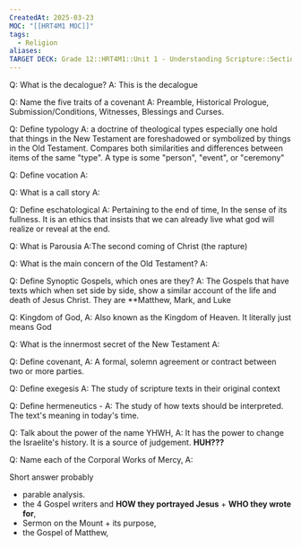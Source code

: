 ```yaml
---
CreatedAt: 2025-03-23
MOC: "[[HRT4M1 MOC]]"
tags:
  - Religion
aliases: 
TARGET DECK: Grade 12::HRT4M1::Unit 1 - Understanding Scripture::Section 2-3
---
```

Q: What is the decalogue?
A: This is the decalogue
<!--ID: 1742756506320-->


Q: Name the five traits of a covenant
A: Preamble, Historical Prologue, Submission/Conditions, Witnesses, Blessings and Curses.

Q: Define typology
A: a doctrine of theological types especially one hold that things in the New Testament are foreshadowed or symbolized by things in the Old Testament. Compares both similarities and differences between items of the same "type". A type is some "person", "event", or "ceremony"

Q: Define vocation 
A:

Q: What is a call story 
A:

Q: Define eschatological 
A: Pertaining to the end of time, In the sense of its fullness. It is an ethics that insists that we can already live what god will realize or reveal at the end.

Q: What is Parousia 
A:The second coming of Christ (the rapture)

Q: What is the main concern of the Old Testament?
A:

Q: Define Synoptic Gospels, which ones are they?
A: The Gospels that have texts which when set side by side, show a similar account of the life and death of Jesus Christ. They are **Matthew, Mark, and Luke


Q: Kingdom of God, 
A: Also known as the Kingdom of Heaven. It literally just means God

Q: What is the innermost secret of the New Testament
A:

Q: Define covenant, 
A: A formal, solemn agreement or contract between two or more parties. 

Q: Define exegesis 
A: The study of scripture texts in their original context

Q: Define hermeneutics - 
A: The study of how texts should be interpreted. The text's meaning in today's time.

Q: Talk about the power of the name YHWH,
A: It has the power to change the Israelite's history. It is a source of judgement. **HUH???**

Q: Name each of the Corporal Works of Mercy,
A:


Short answer probably
- parable analysis.
- the 4 Gospel writers and **HOW they portrayed Jesus** + **WHO they wrote for**,
- Sermon on the Mount + its purpose, 
- the Gospel of Matthew,